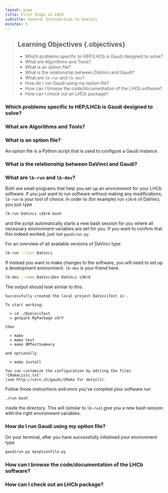 ```yaml
---
layout: page
title: First Steps in LHCb
subtitle: General Introduction to DaVinci
minutes: 5
---
```


> ## Learning Objectives {.objectives}
> * Which problems specific to HEP/LHCb is Gaudi designed to solve?
> * What are Algorithms and Tools?
> * What is an option file?
> * What is the relationship between DaVinci and Gaudi?
> * What are `lb-run` and `lb-dev`?
> * How do I run Gaudi using my option file?
> * How can I browse the code/documentation of the LHCb software?
> * How can I check out an LHCb package?

### Which problems specific to HEP/LHCb is Gaudi designed to solve?

### What are Algorithms and Tools?

### What is an option file?
An option file is a Python script that is used to configure a Gaudi instance.

### What is the relationship between DaVinci and Gaudi?

### What are `lb-run` and `lb-dev`?
Both are small programs that help you set up an environment for your LHCb software. If you just want to run software without making any modifications, `lb-run` is your tool of choice. In order to (for example) run `v36r6` of DaVinci, you just type


```bash
lb-run DaVinci v36r6 bash
```

and the script automatically starts a new bash session for you where all necessary environment variables are set for you. If you want to confirm that this indeed worked, just run `gaudirun.py`.

For an overview of all available versions of DaVinci type

```bash
lb-run --list DaVinci
```

If instead you want to make changes to the software, you will need to set up a development environment. `lb-dev` is your friend here:

```bash
lb-dev --name DaVinciDev DaVinci v36r6
```

<!-- This doesn't seem to work atm
Alternatively, if you want to use the most recent nightly builds:

```bash
lb-dev --name DaVinciDev --nightly lhcb-head DaVinci
```
-->

The output should look similar to this:

```
Successfully created the local project DaVinciTest in .

To start working:

  > cd ./DaVinciTest
  > getpack MyPackage vXrY

then

  > make
  > make test
  > make QMTestSummary

and optionally

  > make install

You can customize the configuration by editing the files 'CMakeLists.txt'
(see http://cern.ch/gaudi/CMake for details).
```

Follow those instructions and once you've compiled your software run

```bash
./run bash
```

inside the directory. This will (similar to `lb-run`) give you a new bash session with the right environment variables.



### How do I run Gaudi using my option file?
On your terminal, after you have successfully initialised your environment type

```bash
gaudirun.py myoptionfile.py
```

### How can I browse the code/documentation of the LHCb software?

### How can I check out an LHCb package?
